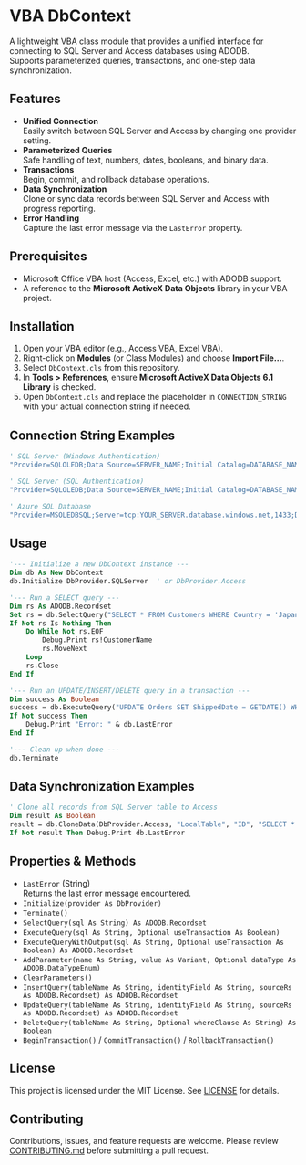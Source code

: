 # VBA DbContext

A lightweight VBA class module that provides a unified interface for connecting to SQL Server and Access databases using ADODB.  
Supports parameterized queries, transactions, and one-step data synchronization.

## Features

- **Unified Connection**  
  Easily switch between SQL Server and Access by changing one provider setting.
- **Parameterized Queries**  
  Safe handling of text, numbers, dates, booleans, and binary data.
- **Transactions**  
  Begin, commit, and rollback database operations.
- **Data Synchronization**  
  Clone or sync data records between SQL Server and Access with progress reporting.
- **Error Handling**  
  Capture the last error message via the `LastError` property.

## Prerequisites

- Microsoft Office VBA host (Access, Excel, etc.) with ADODB support.
- A reference to the **Microsoft ActiveX Data Objects** library in your VBA project.

## Installation

1. Open your VBA editor (e.g., Access VBA, Excel VBA).
2. Right-click on **Modules** (or Class Modules) and choose **Import File…**.
3. Select `DbContext.cls` from this repository.
4. In **Tools > References**, ensure **Microsoft ActiveX Data Objects 6.1 Library** is checked.
5. Open `DbContext.cls` and replace the placeholder in `CONNECTION_STRING` with your actual connection string if needed.

## Connection String Examples

```vb
' SQL Server (Windows Authentication)
"Provider=SQLOLEDB;Data Source=SERVER_NAME;Initial Catalog=DATABASE_NAME;Integrated Security=SSPI;"

' SQL Server (SQL Authentication)
"Provider=SQLOLEDB;Data Source=SERVER_NAME;Initial Catalog=DATABASE_NAME;User ID=USERNAME;Password=PASSWORD;"

' Azure SQL Database
"Provider=MSOLEDBSQL;Server=tcp:YOUR_SERVER.database.windows.net,1433;Database=YOUR_DATABASE;User ID=YOUR_USER;Password=YOUR_PASSWORD;Encrypt=True;TrustServerCertificate=False;Connection Timeout=30;"
```

## Usage

```vb
'--- Initialize a new DbContext instance ---
Dim db As New DbContext
db.Initialize DbProvider.SQLServer  ' or DbProvider.Access

'--- Run a SELECT query ---
Dim rs As ADODB.Recordset
Set rs = db.SelectQuery("SELECT * FROM Customers WHERE Country = 'Japan';")
If Not rs Is Nothing Then
    Do While Not rs.EOF
        Debug.Print rs!CustomerName
        rs.MoveNext
    Loop
    rs.Close
End If

'--- Run an UPDATE/INSERT/DELETE query in a transaction ---
Dim success As Boolean
success = db.ExecuteQuery("UPDATE Orders SET ShippedDate = GETDATE() WHERE OrderID = 10248;")
If Not success Then
    Debug.Print "Error: " & db.LastError
End If

'--- Clean up when done ---
db.Terminate
```

## Data Synchronization Examples

```vb
' Clone all records from SQL Server table to Access
Dim result As Boolean
result = db.CloneData(DbProvider.Access, "LocalTable", "ID", "SELECT * FROM RemoteTable;")
If Not result Then Debug.Print db.LastError
```

## Properties & Methods

- `LastError` (String)  
  Returns the last error message encountered.
- `Initialize(provider As DbProvider)`  
- `Terminate()`  
- `SelectQuery(sql As String) As ADODB.Recordset`  
- `ExecuteQuery(sql As String, Optional useTransaction As Boolean)`  
- `ExecuteQueryWithOutput(sql As String, Optional useTransaction As Boolean) As ADODB.Recordset`  
- `AddParameter(name As String, value As Variant, Optional dataType As ADODB.DataTypeEnum)`  
- `ClearParameters()`  
- `InsertQuery(tableName As String, identityField As String, sourceRs As ADODB.Recordset) As ADODB.Recordset`  
- `UpdateQuery(tableName As String, identityField As String, sourceRs As ADODB.Recordset) As ADODB.Recordset`  
- `DeleteQuery(tableName As String, Optional whereClause As String) As Boolean`  
- `BeginTransaction()` / `CommitTransaction()` / `RollbackTransaction()`

## License

This project is licensed under the MIT License. See [LICENSE](LICENSE) for details.

## Contributing

Contributions, issues, and feature requests are welcome. Please review [CONTRIBUTING.md](CONTRIBUTING.md) before submitting a pull request.
